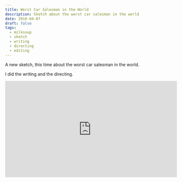 ```yaml
---
title: Worst Car Salesman in the World
description: Sketch about the worst car salesman in the world
date: 2016-04-07
draft: false
tags:
  - milksoup
  - sketch
  - writing
  - directing
  - editing
---
```


A new sketch, this time about the worst car salesman in the world.

I did the writing and the directing.

<iframe width="560" height="315" src="https://www.youtube.com/embed/l4tz2Ky6928?si=Zfl1LQVHTX7r7Gpi" title="YouTube video player" frameborder="0" allow="accelerometer; autoplay; clipboard-write; encrypted-media; gyroscope; picture-in-picture; web-share" allowfullscreen></iframe>
